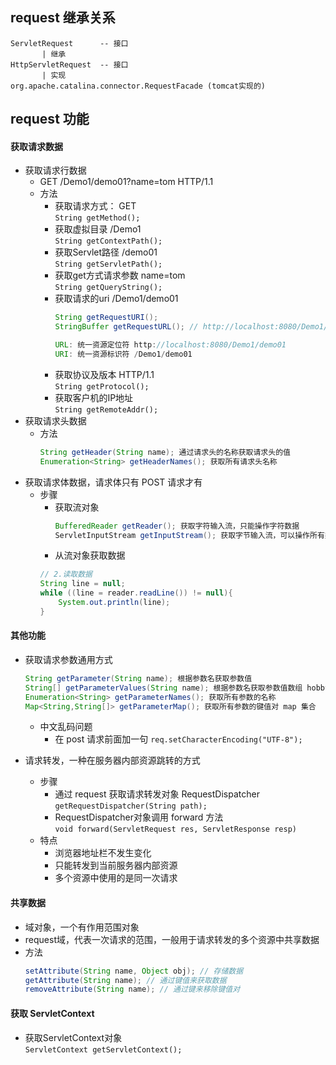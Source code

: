 ## request 继承关系
```
ServletRequest      -- 接口
       | 继承
HttpServletRequest  -- 接口
       | 实现
org.apache.catalina.connector.RequestFacade (tomcat实现的)
```

## request 功能
#### 获取请求数据
- 获取请求行数据
    * GET /Demo1/demo01?name=tom HTTP/1.1
    * 方法
        - 获取请求方式： GET  
            `String getMethod(); `
        - 获取虚拟目录 /Demo1  
            ` String getContextPath(); `
        - 获取Servlet路径 /demo01  
            `String getServletPath(); `
        - 获取get方式请求参数 name=tom  
            `String getQueryString(); `
        - 获取请求的uri /Demo1/demo01  
            ``` java
            String getRequestURI();
            StringBuffer getRequestURL(); // http://localhost:8080/Demo1/demo01
            
            URL: 统一资源定位符 http://localhost:8080/Demo1/demo01
            URI: 统一资源标识符 /Demo1/demo01
          ```
        - 获取协议及版本 HTTP/1.1  
            `String getProtocol();`
        - 获取客户机的IP地址  
            `String getRemoteAddr(); `
- 获取请求头数据
    * 方法
        ``` java
        String getHeader(String name); 通过请求头的名称获取请求头的值
        Enumeration<String> getHeaderNames(); 获取所有请求头名称
        ```
- 获取请求体数据，请求体只有 POST 请求才有
    * 步骤
        - 获取流对象  
          ``` java 
          BufferedReader getReader(); 获取字符输入流，只能操作字符数据
          ServletInputStream getInputStream(); 获取字节输入流，可以操作所有类型数据
          ```
        - 从流对象获取数据
        ``` java
        // 2.读取数据
        String line = null;
        while ((line = reader.readLine()) != null){
            System.out.println(line);
        }
        ```
#### 其他功能
- 获取请求参数通用方式
    ``` java
    String getParameter(String name); 根据参数名获取参数值
    String[] getParameterValues(String name); 根据参数名获取参数值数组 hobby=movie&hobby=watch
    Enumeration<String> getParameterNames(); 获取所有参数的名称
    Map<String,String[]> getParameterMap(); 获取所有参数的键值对 map 集合
    ```

    * 中文乱码问题
        - 在 post 请求前面加一句 `req.setCharacterEncoding("UTF-8");`
- 请求转发，一种在服务器内部资源跳转的方式
  * 步骤
      - 通过 request 获取请求转发对象 RequestDispatcher 
      `getRequestDispatcher(String path);`
      - RequestDispatcher对象调用 forward 方法  
      `void forward(ServletRequest res, ServletResponse resp)`
  * 特点
      - 浏览器地址栏不发生变化
      - 只能转发到当前服务器内部资源
      - 多个资源中使用的是同一次请求
#### 共享数据
- 域对象，一个有作用范围对象
- request域，代表一次请求的范围，一般用于请求转发的多个资源中共享数据
- 方法
    ``` java
    setAttribute(String name, Object obj); // 存储数据
    getAttribute(String name); // 通过键值来获取数据
    removeAttribute(String name); // 通过键来移除键值对
    ```

#### 获取 ServletContext
- 获取ServletContext对象  
    `ServletContext getServletContext();`